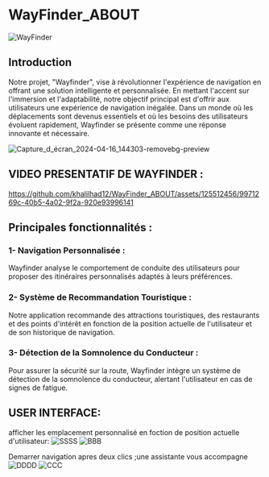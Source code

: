 # WayFinder_ABOUT
![WayFinder](https://github.com/khalilhad12/WayFinder_ABOUT/assets/125512456/82575b61-9da8-4be0-a3eb-c8e3641477a7)

## Introduction
Notre projet, "Wayfinder", vise à révolutionner l'expérience de navigation en offrant une solution intelligente et personnalisée. 
En mettant l'accent sur l'immersion et l'adaptabilité, notre objectif principal est d'offrir aux utilisateurs une expérience de navigation inégalée. 
Dans un monde où les déplacements sont devenus essentiels et où les besoins des utilisateurs évoluent rapidement, Wayfinder se présente comme une réponse innovante et nécessaire.

![Capture_d_écran_2024-04-16_144303-removebg-preview](https://github.com/khalilhad12/WayFinder_ABOUT/assets/125512456/d39e860e-4438-463f-9c81-23c16e6ff152)

## VIDEO PRESENTATIF DE WAYFINDER :
[https://github.com/khalilhad12/WayFinder_ABOUT/assets/125512456/9971269c-40b5-4a02-9f2a-920e93996141
](https://github.com/khalilhad12/WayFinder_ABOUT/assets/125512456/6bf154f2-93d4-4d91-a19d-28ad6439b5f0
)
## Principales fonctionnalités :

### 1- Navigation Personnalisée :
Wayfinder analyse le comportement de conduite des utilisateurs pour proposer des itinéraires personnalisés adaptés à leurs préférences.

### 2- Système de Recommandation Touristique :
Notre application recommande des attractions touristiques, des restaurants et des points d'intérêt en fonction de la position actuelle de l'utilisateur et de son historique de navigation.

### 3- Détection de la Somnolence du Conducteur : 
Pour assurer la sécurité sur la route, Wayfinder intègre un système de détection de la somnolence du conducteur, alertant l'utilisateur en cas de signes de fatigue.
## USER INTERFACE:
afficher les emplacement personnalisé en foction de position actuelle d'utilisateur:
![SSSS](https://github.com/khalilhad12/WayFinder_ABOUT/assets/125512456/78a7c8f7-321a-4e4e-9c4d-879a51d6f953)
![BBB](https://github.com/khalilhad12/WayFinder_ABOUT/assets/125512456/2d57be51-d4e7-43df-9f17-f01b958a7500)

Demarrer navigation apres deux clics ;une assistante vous accompagne 
![DDDD](https://github.com/khalilhad12/WayFinder_ABOUT/assets/125512456/9b47348b-5295-4485-a24b-b6219472039d)
![CCC](https://github.com/khalilhad12/WayFinder_ABOUT/assets/125512456/8a62daab-9885-477f-9ac2-98df585fad33)



